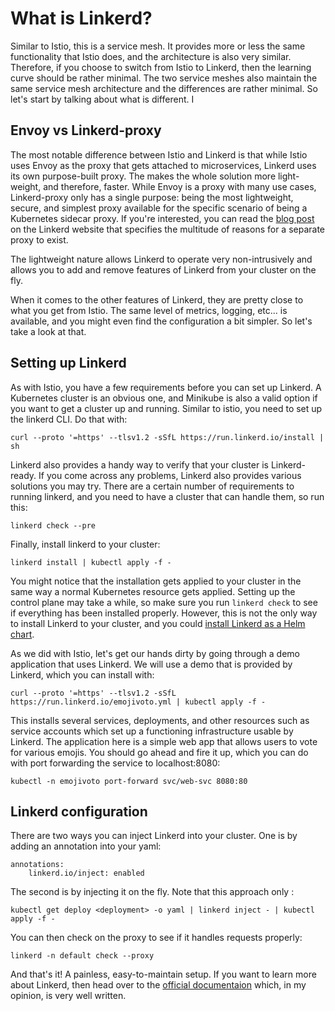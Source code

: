 # What is Linkerd?

Similar to Istio, this is a service mesh. It provides more or less the same functionality that Istio does, and the architecture is also very similar. Therefore, if you choose to switch from Istio to Linkerd, then the learning curve should be rather minimal. The two service meshes also maintain the same service mesh architecture and the differences are rather minimal. So let's start by talking about what is different. I

## Envoy vs Linkerd-proxy

The most notable difference between Istio and Linkerd is that while Istio uses Envoy as the proxy that gets attached to microservices, Linkerd uses its own purpose-built proxy. The makes the whole solution more light-weight, and therefore, faster. While Envoy is a proxy with many use cases, Linkerd-proxy only has a single purpose: being the most lightweight, secure, and simplest proxy available for the specific scenario of being a Kubernetes sidecar proxy. If you're interested, you can read the [blog post](https://linkerd.io/2020/12/03/why-linkerd-doesnt-use-envoy/) on the Linkerd website that specifies the multitude of reasons for a separate proxy to exist.

The lightweight nature allows Linkerd to operate very non-intrusively and allows you to add and remove features of Linkerd from your cluster on the fly.

When it comes to the other features of Linkerd, they are pretty close to what you get from Istio. The same level of metrics, logging, etc... is available, and you might even find the configuration a bit simpler. So let's take a look at that.

## Setting up Linkerd

As with Istio, you have a few requirements before you can set up Linkerd. A Kubernetes cluster is an obvious one, and Minikube is also a valid option if you want to get a cluster up and running. Similar to istio, you need to set up the linkerd CLI. Do that with:

```
curl --proto '=https' --tlsv1.2 -sSfL https://run.linkerd.io/install | sh
```

Linkerd also provides a handy way to verify that your cluster is Linkerd-ready. If you come across any problems, Linkerd also provides various solutions you may try. There are a certain number of requirements to running linkerd, and you need to have a cluster that can handle them, so run this:

```
linkerd check --pre
```

Finally, install linkerd to your cluster:

```
linkerd install | kubectl apply -f -
```

You might notice that the installation gets applied to your cluster in the same way a normal Kubernetes resource gets applied. Setting up the control plane may take a while, so make sure you run ```linkerd check``` to see if everything has been installed properly. However, this is not the only way to install Linkerd to your cluster, and you could [install Linkerd as a Helm chart](https://linkerd.io/2.11/tasks/install-helm/).

As we did with Istio, let's get our hands dirty by going through a demo application that uses Linkerd. We will use a demo that is provided by Linkerd, which you can install with:

```
curl --proto '=https' --tlsv1.2 -sSfL https://run.linkerd.io/emojivoto.yml | kubectl apply -f -
```

This installs several services, deployments, and other resources such as service accounts which set up a functioning infrastructure usable by Linkerd. The application here is a simple web app that allows users to vote for various emojis. You should go ahead and fire it up, which you can do with port forwarding the service to localhost:8080:

```
kubectl -n emojivoto port-forward svc/web-svc 8080:80
```

## Linkerd configuration

There are two ways you can inject Linkerd into your cluster. One is by adding an annotation into your yaml:

```
annotations:
    linkerd.io/inject: enabled
```

The second is by injecting it on the fly. Note that this approach only :

```
kubectl get deploy <deployment> -o yaml | linkerd inject - | kubectl apply -f -
```

You can then check on the proxy to see if it handles requests properly:

```
linkerd -n default check --proxy
```

And that's it! A painless, easy-to-maintain setup. If you want to learn more about Linkerd, then head over to the [official documentaion](https://linkerd.io/docs/) which, in my opinion, is very well written.